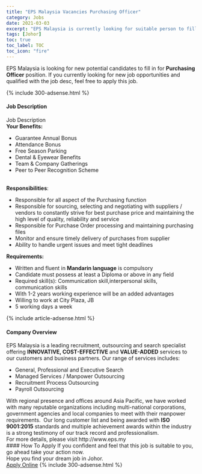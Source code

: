 ```yaml
---
title: "EPS Malaysia Vacancies Purchasing Officer" 
category: Jobs 
date: 2021-03-03 
excerpt: "EPS Malaysia is currently looking for suitable person to fill in the Purchasing Officer which based in Johor" 
tags: [Johor] 
toc: true 
toc_label: TOC 
toc_icon: "fire" 
--- 
```


<p>EPS Malaysia is looking for new potential candidates to fill in for <b>Purchasing Officer</b> position. If you currently looking for new job opportunities and qualified with the job desc, feel free to apply this job.
</p>{% include 300-adsense.html %} 
<div><div><h4>Job Description</h4></div><div><div><span><div><div>Job Description</div><div><strong>Your Benefits:</strong></div><ul><li>&#65039;Guarantee Annual Bonus</li><li>Attendance Bonus</li><li>Free Season Parking</li><li>&#65039;Dental &amp; Eyewear Benefits</li><li>&#65039;Team &amp; Company Gatherings</li><li>&#65039;Peer to Peer Recognition Scheme</li></ul><div><br><strong>Responsibilities</strong>:</div><ul><li>Responsible for all aspect of the Purchasing function</li><li>Responsible for sourcing, selecting and negotiating with suppliers / vendors to constantly strive for best purchase price and maintaining the high level of quality, reliability and service</li><li>Responsible for Purchase Order processing and maintaining purchasing files</li><li>Monitor and ensure timely delivery of purchases from supplier</li><li>Ability to handle urgent issues and meet tight deadlines</li></ul><div><strong>Requirements:</strong></div><ul><li>Written and fluent in <strong>Mandarin language</strong> is compulsory</li><li>Candidate must possess at least a Diploma or above in any field</li><li>Required skill(s): Communication skill,interpersonal skills, communication skills</li><li>With 1-2 years working experience will be an added advantages</li><li>Willing to work at City Plaza, JB</li><li>5 working days a week</li></ul></div></span></div></div></div> 
{% include article-adsense.html %} 
<div><div><h4>Company Overview</h4></div><div><div><span><div><div><div>EPS Malaysia is a leading recruitment, outsourcing and search specialist offering <strong>INNOVATIVE, COST-EFFECTIVE </strong>and <strong>VALUE-ADDED</strong> services to our customers and business partners. Our range of services includes:</div><ul><li>General, Professional and Executive Search</li><li>Managed Services / Manpower Outsourcing</li><li>Recruitment Process Outsourcing</li><li>Payroll Outsourcing</li></ul><div>With regional presence and offices around Asia Pacific, we have worked with many reputable organizations including multi-national corporations, government agencies and local companies to meet with their manpower requirements.&#160; Our long customer list and being awarded with <strong>ISO 9001:2015</strong> standards and multiple achievement awards within the industry is a strong testimony of our track record and professionalism.</div><div>For more details, please visit http://www.eps.my</div></div></div></span></div></div></div> 
#### How To Apply 
If you confident and feel that this job is suitable to you, go ahead take your action now. <br/> 
Hope you find your dream job in Johor. <br/> 
<a href="https://www.jobstreet.com.my/en/job/purchasing-officer-4494684?jobId=jobstreet-my-job-4494684&" class="btn btn--info" target="_blank" rel="nofollow noopenner">Apply Online</a> 
{% include 300-adsense.html %} 